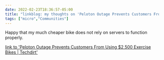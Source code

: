 ```yaml
---
date: 2022-02-23T18:36:57-05:00
title: "linkblog: my thoughts on 'Peloton Outage Prevents Customers From Using $2,500 Exercise Bikes | Techdirt'"
tags: ["micro","Communities"]
---
```

Happy that my much cheaper bike does not rely on servers to function properly.
 
[link to 'Peloton Outage Prevents Customers From Using $2,500 Exercise Bikes | Techdirt'](https://www.techdirt.com/articles/20220222/08400148521/peloton-outage-prevents-customers-using-2500-exercise-bikes.shtml)
